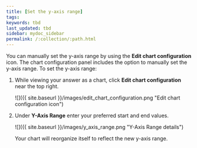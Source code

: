 ```yaml
---
title: [Set the y-axis range]
tags:
keywords: tbd
last_updated: tbd
sidebar: mydoc_sidebar
permalink: /:collection/:path.html
---
```

You can manually set the y-axis range by using the **Edit chart configuration** icon. The chart configuration panel includes the option to manually set the y-axis range. To set the y-axis range:

1. While viewing your answer as a chart, click **Edit chart configuration** near the top right.

     ![]({{ site.baseurl }}/images/edit_chart_configuration.png "Edit chart configuration icon")

2. Under **Y-Axis Range** enter your preferred start and end values.

     ![]({{ site.baseurl }}/images/y_axis_range.png "Y-Axis Range details")

    Your chart will reorganize itself to reflect the new y-axis range.
